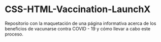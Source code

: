 # CSS-HTML-Vaccination-LaunchX
Repositorio con la maquetación de una página informativa acerca de los beneficios de vacunarse contra COVID - 19 y cómo llevar a cabo este proceso.
